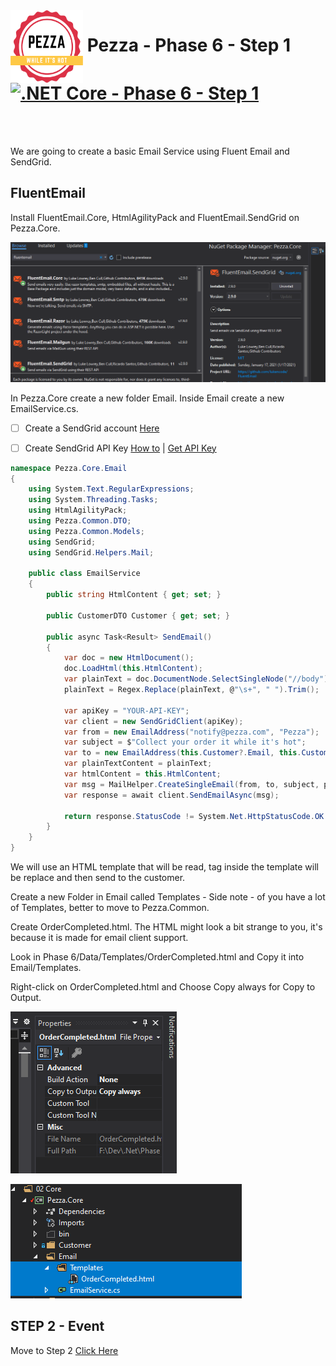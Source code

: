 <img align="left" width="116" height="116" src="../pezza-logo.png" />

# &nbsp;**Pezza - Phase 6 - Step 1** [![.NET Core - Phase 6 - Step 1](https://github.com/entelect-incubator/.NET/actions/workflows/dotnet-phase6-step1.yml/badge.svg)](https://github.com/entelect-incubator/.NET/actions/workflows/dotnet-phase6-step1.yml)

<br/><br/>

We are going to create a basic Email Service using Fluent Email and SendGrid.

## **FluentEmail**

Install FluentEmail.Core, HtmlAgilityPack and FluentEmail.SendGrid on Pezza.Core.

![FluentEmail](Assets/2021-01-17-22-57-42.png)

In Pezza.Core create a new folder Email. Inside Email create a new EmailService.cs.

- [ ] Create a SendGrid account [Here](https://signup.sendgrid.com/)
- [ ] Create SendGrid API Key [How to](https://sendgrid.com/docs/ui/account-and-settings/api-keys/) | [Get API Key](https://app.sendgrid.com/settings/api_keys)


```cs
namespace Pezza.Core.Email
{
    using System.Text.RegularExpressions;
    using System.Threading.Tasks;
    using HtmlAgilityPack;
    using Pezza.Common.DTO;
    using Pezza.Common.Models;
    using SendGrid;
    using SendGrid.Helpers.Mail;

    public class EmailService
    {
        public string HtmlContent { get; set; }

        public CustomerDTO Customer { get; set; }

        public async Task<Result> SendEmail()
        {
            var doc = new HtmlDocument();
            doc.LoadHtml(this.HtmlContent);
            var plainText = doc.DocumentNode.SelectSingleNode("//body").InnerText;
            plainText = Regex.Replace(plainText, @"\s+", " ").Trim();

            var apiKey = "YOUR-API-KEY";
            var client = new SendGridClient(apiKey);
            var from = new EmailAddress("notify@pezza.com", "Pezza");
            var subject = $"Collect your order it while it's hot";
            var to = new EmailAddress(this.Customer?.Email, this.Customer?.Name);
            var plainTextContent = plainText;
            var htmlContent = this.HtmlContent;
            var msg = MailHelper.CreateSingleEmail(from, to, subject, plainTextContent, htmlContent);
            var response = await client.SendEmailAsync(msg);

            return response.StatusCode != System.Net.HttpStatusCode.OK ? Result.Failure("Email could not send") : Result.Success();
        }
    }
}
```

We will use an HTML template that will be read, tag inside the template will be replace and then send to the customer.

Create a new Folder in Email called Templates - Side note - of you have a lot of Templates, better to move to Pezza.Common.

Create OrderCompleted.html. The HTML might look a bit strange to you, it's because it is made for email client support.

Look in Phase 6/Data/Templates/OrderCompleted.html and Copy it into Email/Templates.

Right-click on OrderCompleted.html and Choose Copy always for Copy to Output.

![](Assets/2021-01-19-07-54-33.png)

![Email Service](Assets/2021-01-17-23-03-34.png)

## **STEP 2 - Event**

Move to Step 2
[Click Here](https://github.com/entelect-incubator/.NET/tree/master/Phase%206/Step%202) 